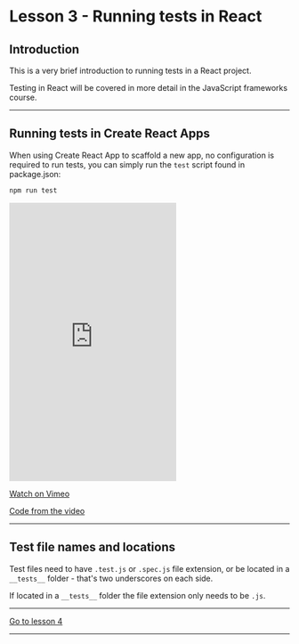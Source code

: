 # Lesson 3 - Running tests in React

## Introduction

This is a very brief introduction to running tests in a React project.

Testing in React will be covered in more detail in the JavaScript frameworks course.

---

## Running tests in Create React Apps

When using Create React App to scaffold a new app, no configuration is required to run tests, you can simply run the `test` script found in package.json:

```bash
npm run test
```

<iframe src="https://player.vimeo.com/video/506942990" height="500" frameborder="0" allow="autoplay; fullscreen; picture-in-picture" allowfullscreen></iframe>

<a href="https://vimeo.com/506942990/f6a68e6fd1" target="_blank">Watch on Vimeo</a>

<a href="https://github.com/NoroffFEU/introduction-to-testing-in-React" target="_blank">Code from the video</a>

---

## Test file names and locations

Test files need to have `.test.js` or `.spec.js` file extension, or be located in a `__tests__` folder - that's two underscores on each side.

If located in a `__tests__` folder the file extension only needs to be `.js`.

---

[Go to lesson 4](4)

---
